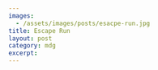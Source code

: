 ```yaml
---
images:
  - /assets/images/posts/esacpe-run.jpg
title: Escape Run
layout: post
category: mdg
excerpt: 
---
```

